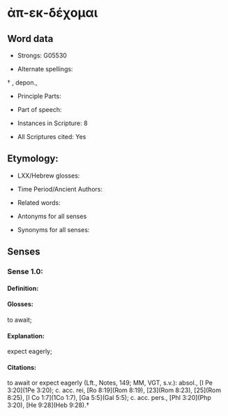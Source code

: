 # ἀπ-εκ-δέχομαι

<!-- Status: S2=NeedsEdits -->
<!-- Lexica used for edits:   -->

## Word data

* Strongs: G05530

* Alternate spellings:

† , depon.,

* Principle Parts: 


* Part of speech: 


* Instances in Scripture: 8

* All Scriptures cited: Yes

## Etymology: 


* LXX/Hebrew glosses: 


* Time Period/Ancient Authors: 


* Related words: 

* Antonyms for all senses

* Synonyms for all senses: 


## Senses 


### Sense  1.0: 

#### Definition: 

#### Glosses: 

to await; 

#### Explanation: 

expect eagerly; 

#### Citations: 

to await or expect eagerly (Lft., Notes, 149; MM, VGT, s.v.): absol., [I Pe 3:20](1Pe 3:20); c. acc. rei, [Ro 8:19](Rom 8:19), [23](Rom 8:23), [25](Rom 8:25), [I Co 1:7](1Co 1:7), [Ga 5:5](Gal 5:5); c. acc. pers., [Phl 3:20](Php 3:20), [He 9:28](Heb 9:28).†
